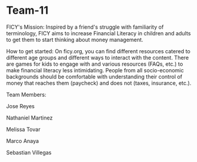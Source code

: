 # Team-11

FICY's Mission:
Inspired by a friend's struggle with familiarity of terminology, FICY aims to increase Financial Literacy in children and adults to get them to start thinking about money management.

How to get started:
On ficy.org, you can find different resources catered to different age groups and different ways to interact with the content. There are games for kids to engage with and various resources (FAQs, etc.) to make financial literacy less intimidating. People from all socio-economic backgrounds should be comfortable with understanding their control of money that reaches them (paycheck) and does not (taxes, insurance, etc.).


Team Members:

Jose Reyes

Nathaniel Martinez

Melissa Tovar

Marco Anaya

Sebastian Villegas
